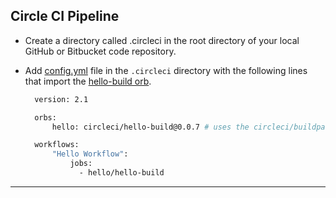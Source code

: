 ## Circle CI Pipeline 

- Create a directory called .circleci in the root directory of your local GitHub or Bitbucket code repository.
- Add [config.yml][config.yml] file in the `.circleci` directory with the following lines that import the [hello-build orb][hello-build.orb].

  ```bash
	version: 2.1

	orbs:
	    hello: circleci/hello-build@0.0.7 # uses the circleci/buildpack-deps Docker image

	workflows:
	    "Hello Workflow":
	        jobs:
	          - hello/hello-build    
  ```

---

[config.yml]: https://circleci.com/docs/2.0/configuration-reference/
[hello-build.orb]: https://circleci.com/orbs/registry/orb/circleci/hello-build
